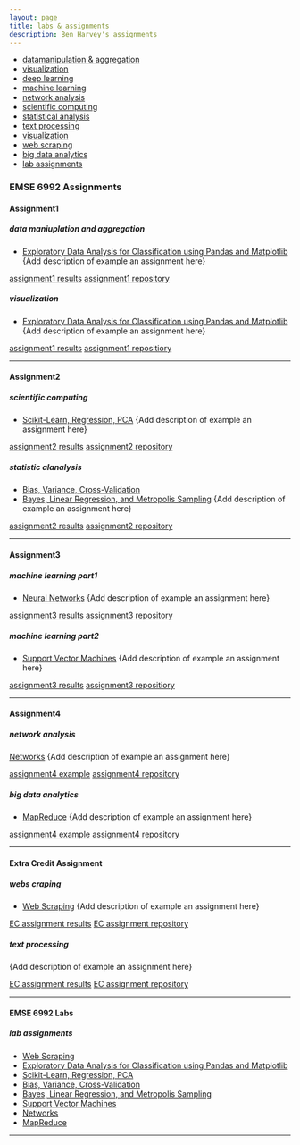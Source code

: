 ```yaml
---
layout: page
title: labs & assignments
description: Ben Harvey's assignments
---
```



<div class="navbar">
    <div class="navbar-inner">
        <ul class="nav">
            <li><a href="#datamanipulationandaggregation">datamanipulation & aggregation</a></li>
            <li><a href="#visualization">visualization</a></li>
            <li><a href="#deeplearning">deep learning</a></li>
            <li><a href="#machinelearning">machine learning</a></li>
            <li><a href="#networkanalysis">network analysis</a></li>
            <li><a href="#scientificcomputing">scientific computing</a></li>
            <li><a href="#statisticalanalysis">statistical analysis</a></li>
            <li><a href="#textprocessing">text processing</a></li>
            <li><a href="#visualization">visualization</a></li>
            <li><a href="#webscraping">web scraping</a></li>
            <li><a href="#bigdataanalytics">big data analytics</a></li>
            <li><a href="#labassignments">lab assignments</a></li>
        </ul>
    </div>
</div>


### EMSE 6992 Assignments
#### Assignment1
##### <a name="datamanipulationandaggregation"></a>data maniuplation and aggregation
* [Exploratory Data Analysis for Classification using Pandas and Matplotlib](https://github.com/bsharvey/EMSEDataAnalytics/blob/master/EMSE6992_Labs/lab3/lab3full.ipynb)
{Add description of example an assignment here}

[assignment1 results](http://groups.google.com/group/Rqtl-disc)
[assignment1 repository](http://groups.google.com/group/Rqtl-disc)


##### <a name="visualization"></a>visualization
* [Exploratory Data Analysis for Classification using Pandas and Matplotlib](https://github.com/bsharvey/EMSEDataAnalytics/blob/master/EMSE6992_Labs/lab3/lab3full.ipynb)
{Add description of example an assignment here}

[assignment1 results](http://groups.google.com/group/Rqtl-disc)
[assignment1 repositiory](http://groups.google.com/group/Rqtl-disc)

---


#### Assignment2
##### <a name="scientificcomputing"></a>scientific computing
* [Scikit-Learn, Regression, PCA](https://github.com/bsharvey/EMSEDataAnalytics/blob/master/EMSE6992_Labs/lab4/Lab4full.ipynb)
{Add description of example an assignment here}

[assignment2 results](http://groups.google.com/group/Rqtl-disc)
[assignment2 repository](http://groups.google.com/group/Rqtl-disc)


##### <a name="statisticalanalysis"></a>statistic alanalysis
* [Bias, Variance, Cross-Validation](https://github.com/bsharvey/EMSEDataAnalytics/blob/master/EMSE6992_Labs/lab5/Lab5.ipynb)
* [Bayes, Linear Regression, and Metropolis Sampling](https://github.com/bsharvey/EMSEDataAnalytics/tree/master/EMSE6992_Labs/lab6)
{Add description of example an assignment here}

[assignment2 results](http://groups.google.com/group/Rqtl-disc)
[assignment2 repository](http://groups.google.com/group/Rqtl-disc)

---


#### Assignment3
##### <a name="deeplearning"></a>machine learning part1
* [Neural Networks](https://github.com/bsharvey/EMSEDataAnalytics/blob/master/EMSE6992_Labs/lab10/Lab_10.ipynb)
{Add description of example an assignment here}

[assignment3 results](http://groups.google.com/group/Rqtl-disc)
[assignment3 repository](http://groups.google.com/group/Rqtl-disc)


##### <a name="machinelearning"></a>machine learning part2
* [Support Vector Machines](https://github.com/bsharvey/EMSEDataAnalytics/blob/master/EMSE6992_Labs/lab10/Lab_10.ipynb)
{Add description of example an assignment here}

[assignment3 results](http://groups.google.com/group/Rqtl-disc)
[assignment3 repositiory](http://groups.google.com/group/Rqtl-disc)

---


#### Assignment4
##### <a name="networkanalysis"></a>network analysis
[Networks](https://github.com/bsharvey/EMSEDataAnalytics/blob/master/EMSE6992_Labs/lab9/lab_9_with_answers.ipynb)
{Add description of example an assignment here}

[assignment4 example](http://groups.google.com/group/Rqtl-disc)
[assignment4 repository](http://groups.google.com/group/Rqtl-disc)

##### <a name="bigdataanalytics"></a>big data analytics
* [MapReduce](https://github.com/bsharvey/EMSEDataAnalytics/blob/master/EMSE6992_Labs/lab8/lab8_mapreduce.ipynb)
{Add description of example an assignment here}

[assignment4 example](http://groups.google.com/group/Rqtl-disc)
[assignment4 repository](http://groups.google.com/group/Rqtl-disc)

---

#### Extra Credit Assignment
##### <a name="webscraping"></a>webs craping
* [Web Scraping](https://github.com/cs109/content/tree/master/labs/lab2)
{Add description of example an assignment here}

[EC assignment results](http://groups.google.com/group/Rqtl-disc)
[EC assignment repository](http://groups.google.com/group/Rqtl-disc)


##### <a name="textprocessing"></a>text processing
{Add description of example an assignment here}

[EC assignment results](http://groups.google.com/group/Rqtl-disc)
[EC assignment repository](http://groups.google.com/group/Rqtl-disc)

---

#### EMSE 6992 Labs
##### <a name="labassignments"></a>lab assignments

* [Web Scraping](https://github.com/cs109/content/tree/master/labs/lab2)
* [Exploratory Data Analysis for Classification using Pandas and Matplotlib](https://github.com/bsharvey/EMSEDataAnalytics/blob/master/EMSE6992_Labs/lab3/lab3full.ipynb)
* [Scikit-Learn, Regression, PCA](https://github.com/bsharvey/EMSEDataAnalytics/blob/master/EMSE6992_Labs/lab4/Lab4full.ipynb)
* [Bias, Variance, Cross-Validation](https://github.com/bsharvey/EMSEDataAnalytics/blob/master/EMSE6992_Labs/lab5/Lab5.ipynb)
* [Bayes, Linear Regression, and Metropolis Sampling](https://github.com/bsharvey/EMSEDataAnalytics/tree/master/EMSE6992_Labs/lab6)
* [Support Vector Machines](https://github.com/bsharvey/EMSEDataAnalytics/blob/master/EMSE6992_Labs/lab10/Lab_10.ipynb)
* [Networks](https://github.com/bsharvey/EMSEDataAnalytics/blob/master/EMSE6992_Labs/lab9/lab_9_with_answers.ipynb)
* [MapReduce](https://github.com/bsharvey/EMSEDataAnalytics/blob/master/EMSE6992_Labs/lab8/lab8_mapreduce.ipynb)



---
